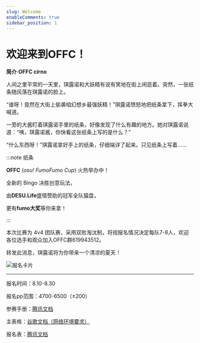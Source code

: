 ```yaml
---
slug: Welcome
enableComments: true
sidebar_position: 1
---
```


# 欢迎来到OFFC！

**简介·<FntColor color="#198dff">OFFC cirno</FntColor>**

人间之里平常的一天里，琪露诺和大妖精有说有笑地在街上闲逛着。突然，一张纸条随风落在琪露诺的脸上。

<FntColor color="#198dff">“谁呀！竟然在大街上偷袭咱幻想乡最强妖精！”</FntColor>琪露诺愤怒地把纸条拿下，挥拳大喊道。

<!-- truncate -->

一旁的大酱盯着琪露诺手里的纸条，好像发现了什么有趣的地方。她对琪露诺说道：<FntColor color="#8f3fcf">“咦，琪露诺酱，你快看这张纸条上写的是什么？”</FntColor>

<FntColor color="#198dff">“什么东西呀！”</FntColor>琪露诺拿好手上的纸条，仔细端详了起来。只见纸条上写着......

:::note 纸条

<FntColor color="#198dff">**OFFC**</FntColor> (*osu! FumoFumo Cup*) 火热举办中！

全新的 Bingo 决胜创意玩法，

由<FntColor color="#232323">**DESU.Life**</FntColor>盛情赞助的冠军全队猫盘，

更有<FntColor color="#198dff">**fumo大奖**</FntColor>等你来拿！

:::

本次比赛为 4v4 团队赛，采用双败淘汰制，将视报名情况决定每队7-8人，欢迎各位选手和观众加入OFFC群<FntColor color="#198dff">619943512</FntColor>。

<Highlight color="#198dff">转发此消息，琪露诺将为你带来一个清凉的夏天！</Highlight>

![报名卡片](/img/info-card.jpg)

---

报名时间：8.10-8.30

报名pp范围：4700-6500（±200）

参赛手册：[腾讯文档](https://docs.qq.com/doc/DV2VOWlZJdFZWZUpB)

主表格：[谷歌文档（网络环境要求）](https://docs.google.com/spreadsheets/d/14ZFqYajLDRjr863hDo5n5xvGQMoDZPmNwJycgQXr3YQ/)

报名表：[腾讯文档](https://docs.qq.com/form/page/DV1hXY1RMU1FOeGlM)
